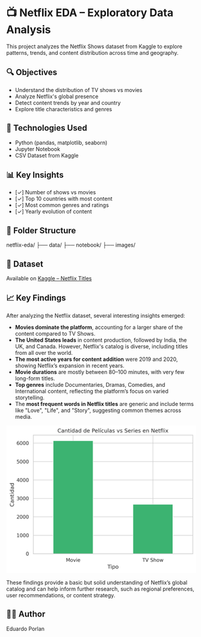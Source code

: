 # 📺 Netflix EDA – Exploratory Data Analysis

This project analyzes the Netflix Shows dataset from Kaggle to explore patterns, trends, and content distribution across time and geography.

## 🔍 Objectives
- Understand the distribution of TV shows vs movies
- Analyze Netflix's global presence
- Detect content trends by year and country
- Explore title characteristics and genres

## 🧪 Technologies Used
- Python (pandas, matplotlib, seaborn)
- Jupyter Notebook
- CSV Dataset from Kaggle

## 📊 Key Insights
- [✓] Number of shows vs movies  
- [✓] Top 10 countries with most content  
- [✓] Most common genres and ratings  
- [✓] Yearly evolution of content

## 📂 Folder Structure
netflix-eda/
├── data/
├── notebook/
├── images/

## 🔗 Dataset
Available on [Kaggle – Netflix Titles](https://www.kaggle.com/datasets/shivamb/netflix-shows)


## 📈 Key Findings

After analyzing the Netflix dataset, several interesting insights emerged:

- **Movies dominate the platform**, accounting for a larger share of the content compared to TV Shows.
- **The United States leads** in content production, followed by India, the UK, and Canada. However, Netflix's catalog is diverse, including titles from all over the world.
- **The most active years for content addition** were 2019 and 2020, showing Netflix’s expansion in recent years.
- **Movie durations** are mostly between 80–100 minutes, with very few long-form titles.
- **Top genres** include Documentaries, Dramas, Comedies, and International content, reflecting the platform’s focus on varied storytelling.
- The **most frequent words in Netflix titles** are generic and include terms like "Love", "Life", and "Story", suggesting common themes across media.

![Content Type Distribution](images/content_type_distribution.png)


These findings provide a basic but solid understanding of Netflix’s global catalog and can help inform further research, such as regional preferences, user recommendations, or content strategy.



## 🧑‍💻 Author
Eduardo Porlan
